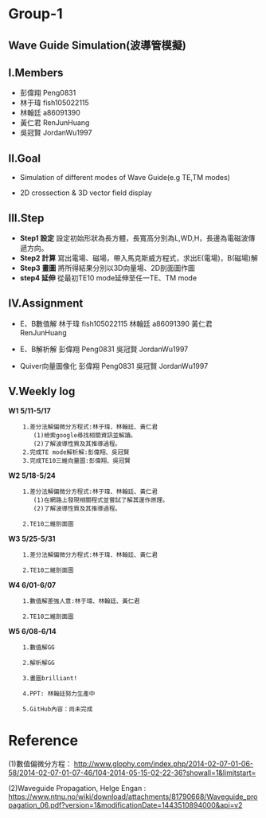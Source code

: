 # **Group-1**

## **Wave Guide Simulation(波導管模擬)**

## **I.Members**

- 彭偉翔 Peng0831 
- 林于瑋 fish105022115 
- 林翰廷 a86091390 
- 黃仁君 RenJunHuang 
- 吳冠賢 JordanWu1997

## **II.Goal**

- Simulation of different modes of Wave Guide(e.g TE,TM modes)

- 2D crossection & 3D vector field display

## **III.Step**

- **Step1 設定**
  設定初始形狀為長方體，長寬高分別為L,WD,H，長邊為電磁波傳遞方向。
- **Step2 計算**
  寫出電場、磁場，帶入馬克斯威方程式，求出E(電場)，B(磁場)解
- **Step3 畫圖**
  將所得結果分別以3D向量場、2D剖面圖作圖
- **step4 延伸**
  從最初TE10 mode延伸至任一TE、TM mode
  
## **IV.Assignment**

- E、B數值解
      林于瑋 fish105022115
      林翰廷 a86091390
      黃仁君 RenJunHuang

- E、B解析解
      彭偉翔 Peng0831
      吳冠賢 JordanWu1997

- Quiver向量圖像化
      彭偉翔 Peng0831
      吳冠賢 JordanWu1997

## **V.Weekly log**

**W1 5/11-5/17**
```
    1.差分法解偏微分方程式:林于瑋、林翰廷、黃仁君
       (1)檢索google尋找相關資訊並解讀。
       (2)了解波導性質及其推導過程。
    2.完成TE mode解析解:彭偉翔、吳冠賢
    3.完成TE10三維向量圖:彭偉翔、吳冠賢
```

**W2 5/18-5/24**
```
    1.差分法解偏微分方程式:林于瑋、林翰廷、黃仁君
       (1)在網路上發現相關程式並嘗試了解其運作原理。
       (2)了解波導性質及其推導過程。
    
    2.TE10二維剖面圖
```    

**W3 5/25-5/31**
```    
    1.差分法解偏微分方程式:林于瑋、林翰廷、黃仁君
    
    2.TE10二維剖面圖
```

**W4 6/01-6/07**
```
    1.數值解差強人意:林于瑋、林翰廷、黃仁君
    
    2.TE10二維剖面圖
```

**W5 6/08-6/14**
```
    1.數值解GG
    
    2.解析解GG
    
    3.畫圖brilliant!
    
    4.PPT: 林翰廷努力生產中
    
    5.GitHub內容：尚未完成
```
    
# Reference
(1)數值偏微分方程：
http://www.glophy.com/index.php/2014-02-07-01-06-58/2014-02-07-01-07-46/104-2014-05-15-02-22-36?showall=1&limitstart=

(2)Waveguide Propagation, Helge Engan :
https://www.ntnu.no/wiki/download/attachments/81790668/Waveguide_propagation_06.pdf?version=1&modificationDate=1443510894000&api=v2
